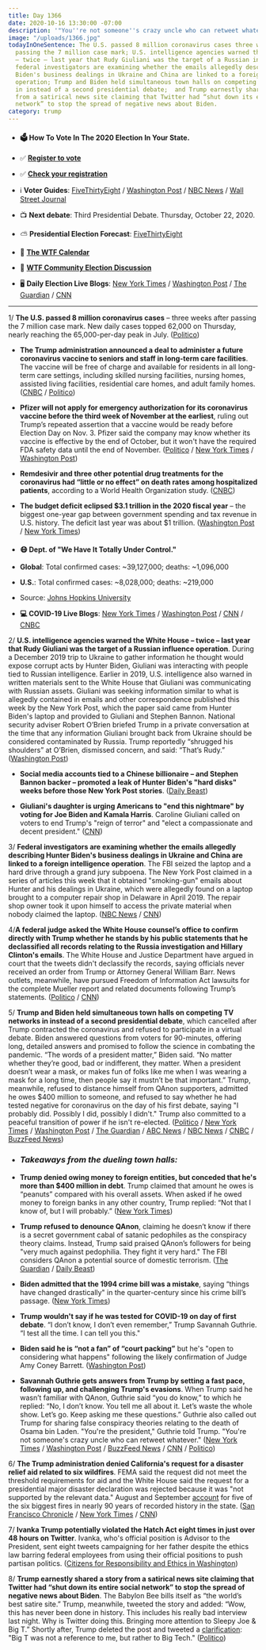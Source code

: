 ```yaml
---
title: Day 1366
date: 2020-10-16 13:30:00 -07:00
description: '"You''re not someone''s crazy uncle who can retweet whatever."'
image: "/uploads/1366.jpg"
todayInOneSentence: The U.S. passed 8 million coronavirus cases three weeks after
  passing the 7 million case mark; U.S. intelligence agencies warned the White House
  – twice – last year that Rudy Giuliani was the target of a Russian influence operation;
  federal investigators are examining whether the emails allegedly describing Hunter
  Biden's business dealings in Ukraine and China are linked to a foreign intelligence
  operation; Trump and Biden held simultaneous town halls on competing TV networks
  in instead of a second presidential debate;  and Trump earnestly shared a story
  from a satirical news site claiming that Twitter had “shut down its entire social
  network” to stop the spread of negative news about Biden.
category: trump
---
```


* #### 🗳 How To Vote In The 2020 Election In Your State.

* ✅ **[Register to vote](https://www.vote.org/register-to-vote/)**

* ✅ **[Check your registration](https://www.vote.org/am-i-registered-to-vote/)**

* ℹ️ **Voter Guides**: [FiveThirtyEight](https://projects.fivethirtyeight.com/how-to-vote-2020/) / [Washington Post](https://www.washingtonpost.com/elections/2020/how-to-vote/) / [NBC News](https://www.nbcnews.com/specials/plan-your-vote-state-by-state-guide-voting-by-mail-early-in-person-voting-election/index.html?cid=bc_npd_nn_ms_np-1_200816) / [Wall Street Journal](https://www.wsj.com/articles/how-to-vote-by-mail-in-every-state-11597840923)

* 📺 **Next debate**: Third Presidential Debate. Thursday, October 22, 2020.

* ⛅️ **Presidential Election Forecast**: [FiveThirtyEight](https://projects.fivethirtyeight.com/2020-election-forecast/)

* 📆 **[The WTF Calendar](https://talk.whatthefuckjusthappenedtoday.com/t/the-wtf-event-calendar/5888)**

* 💬 **[WTF Community Election Discussion](https://talk.whatthefuckjusthappenedtoday.com/t/2020-general-election-trump-vs-biden/5758)**

* 🖥 **Daily Election Live Blogs**: [New York Times](https://www.nytimes.com/live/2020/10/16/us/trump-biden-town-halls?action=click&module=Top%20Stories&pgtype=Homepage) / [Washington Post](https://www.washingtonpost.com/elections/2020/10/16/trump-biden-live-updates/) / [The Guardian](https://www.theguardian.com/us-news/live/2020/oct/16/donald-trump-joe-biden-tv-debate-town-hall-kamala-harris-coronavirus-covid-us-election-live-updates) / [CNN](https://www.cnn.com/politics/live-news/us-election-news-10-16-2020/index.html)

---

1/ **The U.S. passed 8 million coronavirus cases** – three weeks after passing the 7 million case mark. New daily cases topped 62,000 on Thursday, nearly reaching the 65,000-per-day peak in July. ([Politico](https://www.politico.com/news/2020/10/16/us-8-million-coronavirus-cases-429802))

* **The Trump administration announced a deal to administer a future coronavirus vaccine to seniors and staff in long-term care facilities**. The vaccine will be free of charge and available for residents in all long-term care settings, including skilled nursing facilities, nursing homes, assisted living facilities, residential care homes, and adult family homes. ([CNBC](https://www.cnbc.com/2020/10/16/coronavirus-trump-administration-unveils-cvs-walgreens-vaccine-deal.html) / [Politico](https://www.politico.com/news/2020/10/16/trump-nursing-facilities-coronavirus-vaccine-deal-429834))

* **Pfizer will not apply for emergency authorization for its coronavirus vaccine before the third week of November at the earliest**, ruling out Trump’s repeated assertion that a vaccine would be ready before Election Day on Nov. 3. Pfizer said the company may know whether its vaccine is effective by the end of October, but it won't have the required FDA safety data until the end of November. ([Politico](https://www.politico.com/news/2020/10/16/pfizer-coronavirus-vaccine-authorization-election-429797) / [New York Times](https://www.nytimes.com/2020/10/16/health/covid-vaccine-pfizer.html) / [Washington Post](https://www.washingtonpost.com/health/2020/10/16/vaccine-before-election-day/))

* **Remdesivir and three other potential drug treatments for the coronavirus had “little or no effect” on death rates among hospitalized patients**, according to a World Health Organization study. ([CNBC](https://www.cnbc.com/2020/10/16/who-remdesivir-has-little-or-no-effect-in-reducing-covid-19-deaths.html))

* **The budget deficit eclipsed $3.1 trillion in the 2020 fiscal year** – the biggest one-year gap between government spending and tax revenue in U.S. history. The deficit last year was about $1 trillion. ([Washington Post](https://www.washingtonpost.com/us-policy/2020/10/16/2020-budget-deficit-coronavirus/) / [New York Times](https://www.nytimes.com/2020/10/16/business/budget-deficit-record.html))

* #### 😷 Dept. of "We Have It Totally Under Control."

* **Global**: Total confirmed cases: \~39,127,000; deaths: \~1,096,000

* **U.S.**: Total confirmed cases: \~8,028,000; deaths: \~219,000

* Source: [Johns Hopkins University](https://coronavirus.jhu.edu/map.html)

* **💻 COVID-19 Live Blogs**: [New York Times](https://www.nytimes.com/live/2020/10/16/world/covid-coronavirus?action=click&module=Top%20Stories&pgtype=Homepage) / [Washington Post](https://www.washingtonpost.com/nation/2020/10/16/coronavirus-covid-live-updates-us/) / [CNN](https://www.cnn.com/world/live-news/coronavirus-pandemic-10-16-20-intl/index.html) / [CNBC](https://www.cnbc.com/2020/10/16/coronavirus-updates-latest-news-on-the-covid-19-pandemic.html)

2/ **U.S. intelligence agencies warned the White House – twice – last year that Rudy Giuliani was the target of a Russian influence operation**. During a December 2019 trip to Ukraine to gather information he thought would expose corrupt acts by Hunter Biden, Giuliani was interacting with people tied to Russian intelligence. Earlier in 2019, U.S. intelligence also warned in written materials sent to the White House that Giuliani was communicating with Russian assets. Giuliani was seeking information similar to what is allegedly contained in emails and other correspondence published this week by the New York Post, which the paper said came from Hunter Biden's laptop and provided to Giuliani and Stephen Bannon. National security adviser Robert O’Brien briefed Trump in a private conversation at the time that any information Giuliani brought back from Ukraine should be considered contaminated by Russia. Trump reportedly “shrugged his shoulders” at O’Brien, dismissed concern, and said: “That’s Rudy.” ([Washington Post](https://www.washingtonpost.com/national-security/giuliani-biden-ukraine-russian-disinformation/2020/10/15/43158900-0ef5-11eb-b1e8-16b59b92b36d_story.html))

* **Social media accounts tied to a Chinese billionaire – and Stephen Bannon backer – promoted a leak of Hunter Biden's "hard disks" weeks before those New York Post stories**. ([Daily Beast](https://www.thedailybeast.com/chinese-billionaires-network-hyped-hunter-biden-dirt-weeks-before-rudy))

* **Giuliani's daughter is urging Americans to "end this nightmare" by voting for Joe Biden and Kamala Harris**. Caroline Giuliani called on voters to end Trump's "reign of terror" and "elect a compassionate and decent president." ([CNN](https://www.cnn.com/2020/10/16/politics/rudy-giuliani-daughter-caroline-joe-biden-2020/index.html))

3/ **Federal investigators are examining whether the emails allegedly describing Hunter Biden's business dealings in Ukraine and China are linked to a foreign intelligence operation**. The FBI seized the laptop and a hard drive through a grand jury subpoena. The New York Post claimed in a series of articles this week that it obtained "smoking-gun" emails about Hunter and his dealings in Ukraine, which were allegedly found on a laptop brought to a computer repair shop in Delaware in April 2019. The repair shop owner took it upon himself to access the private material when nobody claimed the laptop. ([NBC News](https://www.nbcnews.com/politics/national-security/feds-examining-if-alleged-hunter-biden-emails-are-linked-foreign-n1243620) / [CNN](https://www.cnn.com/2020/10/16/politics/russian-disinformation-investigation/index.html))

4/**A federal judge asked the White House counsel’s office to confirm directly with Trump whether he stands by his public statements that he declassified all records relating to the Russia investigation and Hillary Clinton's emails**. The White House and Justice Department have argued in court that the tweets didn't declassify the records, saying officials never received an order from Trump or Attorney General William Barr. News outlets, meanwhile, have pursued Freedom of Information Act lawsuits for the complete Mueller report and related documents following Trump’s statements. ([Politico](https://www.politico.com/news/2020/10/16/judge-trump-russia-probe-declassification-429832) / [CNN](https://www.cnn.com/2020/10/16/politics/trump-russia-declassification-lawsuit/index.html))

5/ **Trump and Biden held simultaneous town halls on competing TV networks in instead of a second presidential debate**, which cancelled after Trump contracted the coronavirus and refused to participate in a virtual debate. Biden answered questions from voters for 90-minutes, offering long, detailed answers and promised to follow the science in combating the pandemic. “The words of a president matter,” Biden said. “No matter whether they’re good, bad or indifferent, they matter. When a president doesn’t wear a mask, or makes fun of folks like me when I was wearing a mask for a long time, then people say it mustn’t be that important.” Trump, meanwhile, refused to distance himself from QAnon supporters, admitted he owes $400 million to someone, and refused to say whether he had tested negative for coronavirus on the day of his first debate, saying "I probably did. Possibly I did, possibly I didn't." Trump also committed to a peaceful transition of power if he isn't re-elected. ([Politico](https://www.politico.com/news/2020/10/15/key-moments-trump-biden-town-halls-429751) / [New York Times](https://www.nytimes.com/2020/10/15/us/politics/presidential-town-halls.html) / [Washington Post](https://www.washingtonpost.com/politics/trump-doubles-down-on-confrontation-during-town-hall-in-miami/2020/10/15/b93eca30-0f3e-11eb-8074-0e943a91bf08_story.html) / [The Guardian](https://www.theguardian.com/us-news/2020/oct/16/trump-biden-town-hall-qanon-tv-ratings) / [ABC News](https://abcnews.go.com/Politics/key-takeaways-joe-bidens-town-hall-abc-news/story?id=73641281) / [NBC News](https://www.nbcnews.com/politics/2020-election/biden-trump-appear-dueling-town-halls-n1243480) / [CNBC](https://www.cnbc.com/2020/10/15/trump-town-hall-president-grilled-on-coronavirus-qanon-white-supremacy.html) / [BuzzFeed News](https://www.buzzfeednews.com/article/davidmack/savannah-guthrie-trump-crazy-uncle-bin-laden-retweets))

* ### *Takeaways from the dueling town halls:*

* **Trump denied owing money to foreign entities, but conceded that he's more than $400 million in debt**. Trump claimed that amount he owes is “peanuts” compared with his overall assets. When asked if he owed money to foreign banks in any other country, Trump replied: “Not that I know of, but I will probably.” ([New York Times](https://www.nytimes.com/live/2020/10/15/us/trump-biden-town-halls/trump-all-but-confirms-he-owes-400-million-to-creditors))

* **Trump refused to denounce QAnon**, claiming he doesn’t know if there is a secret government cabal of satanic pedophiles as the conspiracy theory claims. Instead, Trump said praised QAnon’s followers for being "very much against pedophilia. They fight it very hard." The FBI considers QAnon a potential source of domestic terrorism. ([The Guardian](https://www.theguardian.com/us-news/2020/oct/16/trump-biden-town-hall-qanon-tv-ratings) / [Daily Beast](https://www.thedailybeast.com/trump-refuses-to-denounce-qanon-at-nbc-town-hall))

* **Biden admitted that the 1994 crime bill was a mistake**, saying “things have changed drastically" in the quarter-century since his crime bill’s passage. ([New York Times](https://www.nytimes.com/live/2020/10/15/us/trump-biden-town-halls/joe-biden-crime-bill))

* **Trump wouldn't say if he was tested for COVID-19 on day of first debate**. “I don’t know, I don’t even remember,” Trump Savannah Guthrie. “I test all the time. I can tell you this."

* **Biden said he is “not a fan” of “court packing”** but he's "open to considering what happens" following the likely confirmation of Judge Amy Coney Barrett. ([Washington Post](https://www.washingtonpost.com/politics/2020/10/15/takeaways-town-halls-biden-trump/))

* **Savannah Guthrie gets answers from Trump by setting a fast pace, following up, and challenging Trump's evasions**. When Trump said he wasn’t familiar with QAnon, Guthrie said “you do know,” to which he replied: “No, I don’t know. You tell me all about it. Let’s waste the whole show. Let’s go. Keep asking me these questions.” Guthrie also called out Trump for sharing false conspiracy theories relating to the death of Osama bin Laden. "You're the president," Guthrie told Trump. "You're not someone's crazy uncle who can retweet whatever." ([New York Times](https://www.nytimes.com/2020/10/15/us/elections/savannah-guthrie-trump.html) / [Washington Post](https://www.washingtonpost.com/media/2020/10/15/trump-town-hall-savannah-guthrie-biden/) / [BuzzFeed News](https://www.buzzfeednews.com/article/davidmack/savannah-guthrie-trump-crazy-uncle-bin-laden-retweets) / [CNN](https://www.cnn.com/2020/10/16/media/trump-biden-town-halls-reliable-sources/index.html) / [Politico](https://www.politico.com/news/2020/10/15/trump-biden-town-halls-takeaways-429758))

6/ **The Trump administration denied California's request for a disaster relief aid related to six wildfires**. FEMA said the request did not meet the threshold requirements for aid and the White House said the request for a presidential major disaster declaration was rejected because it was "not supported by the relevant data." August and September [account](https://www.sacbee.com/news/california/fires/article245917915.html) for five of the six biggest fires in nearly 90 years of recorded history in the state. ([San Francisco Chronicle](https://www.sfchronicle.com/california-wildfires/article/Trump-administration-denies-California-s-15652221.php) / [New York Times](https://www.nytimes.com/2020/10/16/us/trump-california-wildfire-relief.html) / [CNN](https://www.cnn.com/2020/10/15/politics/trump-california-fire-disaster-assistance/index.html))

7/ **Ivanka Trump potentially violated the Hatch Act eight times in just over 48 hours on Twitter**. Ivanka, who's official position is Advisor to the President, sent eight tweets campaigning for her father despite the ethics law barring federal employees from using their official positions to push partisan politics. ([Citizens for Responsibility and Ethics in Washington](https://www.citizensforethics.org/reports-investigations/crew-investigations/ivanka-trump-violated-the-hatch-act-eight-times-in-just-over-48-hours/))

8/ **Trump earnestly shared a story from a satirical news site claiming that Twitter had “shut down its entire social network” to stop the spread of negative news about Biden**. The Babylon Bee bills itself as “the world’s best satire site.” Trump, meanwhile, tweeted the story and added: “Wow, this has never been done in history. This includes his really bad interview last night. Why is Twitter doing this. Bringing more attention to Sleepy Joe & Big T.” Shortly after, Trump deleted the post and tweeted a [clarification](https://twitter.com/realDonaldTrump/status/1317078386225893378): "Big T was not a reference to me, but rather to Big Tech." ([Politico](https://www.politico.com/news/2020/10/16/trump-apparently-fooled-by-satirical-websites-twitter-story-429776))